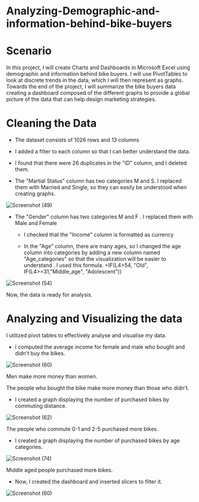 # Analyzing-Demographic-and-information-behind-bike-buyers

# Scenario

In this project, I will create Charts and Dashboards in Microsoft Excel using demographic and information behind bike buyers. I will use PivotTables to look at discrete trends in the data, which I will then represent as graphs. Towards the end of the project, I will summarize the bike buyers data creating a dashboard composed of the different graphs to provide a global picture of the data that can help design marketing strategies.

# Cleaning the Data

- The dataset consists of 1026 rows and 13 columns

- I added a filter to each column so that I can better understand the data.

- I found that there were 26 duplicates in the "ID" column, and I deleted them.

- The "Martial Status" column has two categories M and S. I replaced them with Married and Single, so they can easily be understood when creating graphs.

![Screenshot (49)](https://github.com/monzirzomrawi/Analyzing-Demographic-and-information-behind-bike-buyers/assets/172976501/2e52490f-c4b2-45fd-9984-482701258bc9)

- The "Gender" column has two categories M and F . I replaced them with Male and Female

  - I checked that the "Income" column is formatted as currency
 
  - In the "Age" column, there are many ages, so I changed the age column into categories by adding a new column named "Age_categories" so that the visualization will be easier to understand . I used this formula.
=IF(L4>54, "Old", IF(L4>=31,"Middle_age", "Adolescent"))

![Screenshot (54)](https://github.com/monzirzomrawi/Analyzing-Demographic-and-information-behind-bike-buyers/assets/172976501/86168c71-c392-4802-9edd-cb8ef8fc9a31)

Now, the data is ready for analysis.



# Analyzing and Visualizing the data

I utilized pivot tables to effectively analyse and visualise my data.

- I computed the average income for female and male who bought and didn't buy the bikes.

![Screenshot (60)](https://github.com/monzirzomrawi/Analyzing-Demographic-and-information-behind-bike-buyers/assets/172976501/f13725a7-94ae-4ef6-8908-79ee015ff411)
 
Men make more money than women.

The people who bought the bike make more money than those who didn't. 

- I created a graph displaying the number of purchased bikes by commuting distance.

![Screenshot (62)](https://github.com/monzirzomrawi/Analyzing-Demographic-and-information-behind-bike-buyers/assets/172976501/fcd650d3-b514-4671-ad9d-115fbcfe9836)
 
The people who commute 0-1 and 2-5 purchased more bikes.

- I created a graph displaying the number of purchased bikes by age categories.

![Screenshot (74)](https://github.com/monzirzomrawi/Analyzing-Demographic-and-information-behind-bike-buyers/assets/172976501/71850764-dc02-4263-bbdb-f0cc5a84d8c3)

Middle aged people purchased more bikes.

- Now, I created the dashboard and inserted slicers to filter it.

![Screenshot (60)](https://github.com/monzirzomrawi/Analyzing-Demographic-and-information-behind-bike-buyers/assets/172976501/f13725a7-94ae-4ef6-8908-79ee015ff411)

 







